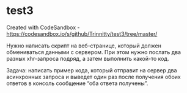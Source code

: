 # test3
Created with CodeSandbox - https://codesandbox.io/s/github/Trinnitty/test3/tree/master/

Нужно написать скрипт на веб-странице, который должен обмениваться данными с сервером. При этом нужно послать два разных xhr-запроса подряд, а затем выполнить какой-то код. 

Задача: написать пример кода, который отправит на сервер два асинхронных запроса и выведет один раз после получения обоих ответов в консоль сообщение “оба ответа получены”.
